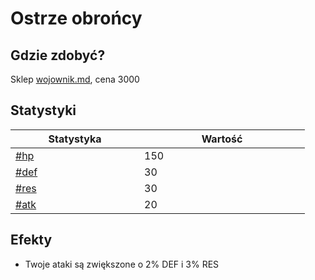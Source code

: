 # Ostrze obrońcy

## Gdzie zdobyć?

Sklep [wojownik.md](../../../sklepy/wojownik.md "mention"), cena 3000

## Statystyki

<table><thead><tr><th width="190">Statystyka</th><th width="249">Wartość</th></tr></thead><tbody><tr><td><a data-mention href="../../../inne/statystyki.md#hp">#hp</a></td><td>150</td></tr><tr><td><a data-mention href="../../../inne/statystyki.md#def">#def</a></td><td>30</td></tr><tr><td><a data-mention href="../../../inne/statystyki.md#res">#res</a></td><td>30</td></tr><tr><td><a data-mention href="../../../inne/statystyki.md#atk">#atk</a></td><td>20</td></tr></tbody></table>

## Efekty

* Twoje ataki są zwiększone o 2% DEF i 3% RES
